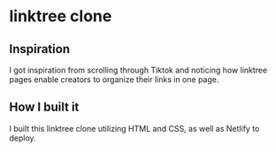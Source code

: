 # linktree clone 

## Inspiration
I got inspiration from scrolling through Tiktok and noticing how linktree pages enable creators to organize their links in one page.

## How I built it
I built this linktree clone utilizing HTML and CSS, as well as Netlify to deploy.  

